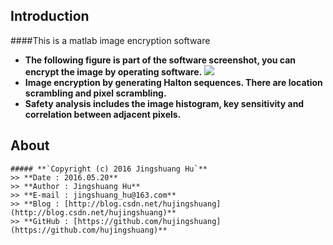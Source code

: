 ## Introduction

####This is a matlab image encryption software
* **The following figure is part of the software screenshot, you can encrypt the image by operating software.**
![](https://raw.githubusercontent.com/hujingshuang/imageEncryption/master/software%20interface.jpg)
* **Image encryption by generating Halton sequences. There are location scrambling and pixel scrambling.**
* **Safety analysis includes the image histogram, key sensitivity and correlation between adjacent pixels.**

## About
```
##### **`Copyright (c) 2016 Jingshuang Hu`**
>> **Date : 2016.05.20**
>> **Author : Jingshuang Hu**
>> **E-mail : jingshuang_hu@163.com**
>> **Blog : [http://blog.csdn.net/hujingshuang](http://blog.csdn.net/hujingshuang)**
>> **GitHub : [https://github.com/hujingshuang](https://github.com/hujingshuang)**
```